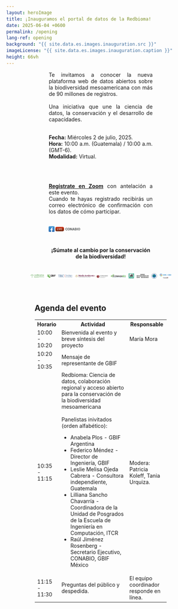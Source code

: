```yaml
---
layout: heroImage
title: ¡Inauguramos el portal de datos de la Redbioma!
date: 2025-06-04 +0600
permalink: /opening
lang-ref: opening
background: "{{ site.data.es.images.inauguration.src }}"
imageLicense: "{{ site.data.es.images.inauguration.caption }}"
height: 66vh
---
```


<div style="width:55%; margin:0 auto; text-align: justify;">
Te invitamos a conocer la nueva plataforma web de datos abiertos sobre la biodiversidad mesoamericana con más de 90 millones de registros.
<br>
<br>
Una iniciativa que une la ciencia de datos, la conservación y el desarrollo de capacidades.
<br>
<br>

<b>Fecha:</b> Miércoles 2 de julio, 2025.
<br>
<b>Hora:</b> 10:00 a.m. (Guatemala) / 10:00 a.m. (GMT-6).
<br>
<b>Modalidad:</b> Virtual.

<br>
<br>

<b><a href="https://vc-cudi.zoom.us/meeting/register/7R7KYc7yR5ua3k1pVMEJGQ">Regístrate en Zoom</a></b> con antelación a este evento. <br>
Cuando te hayas registrado recibirás un correo electrónico de confirmación con los datos de cómo participar.
<br>
<br>

<img src="/assets/images/icons/img_FBLive-Conabio.png" alt="Facebook Live" width="30%">

<br>
<br>

<h4 style="text-align: center"><b>¡Súmate al cambio por la conservación de la biodiversidad!</b></h4>

<br>
</div>

<div style="width:75%; margin:0 auto">
<img src="/assets/images/logos/logos_invitacion.png" alt="Logos">
</div>

<br>
<br>

<div style="width:70%; margin:0 auto;">
<h2>Agenda del evento</h2>

<table>
  <tr>
    <th style="width:15%">Horario</th>
    <th>Actividad</th>
    <th>Responsable</th>
  </tr>
  <tr>
    <td>10:00 - 10:20</td>
    <td>Bienvenida al evento y breve síntesis del proyecto</td>
    <td>María Mora</td>
  </tr>
  <tr>
    <td>10:20 - 10:35</td>
    <td>Mensaje de representante de GBIF</td>
    <td> </td>
  </tr>
  <tr>
    <td>10:35 - 11:15</td>
    <td>Redbioma: Ciencia de datos, colaboración regional y acceso abierto para la conservación de la biodiversidad mesoamericana
        <br>
        <br>
        Panelistas inivitados (orden alfabético):
        <ul>
            <li>Anabela Plos - GBIF Argentina</li>
            <li>Federico Méndez - Director de Ingeniería, GBIF</li>
            <li>Leslie Melisa Ojeda Cabrera - Consultora independiente, Guatemala</li>
            <li>Lilliana Sancho Chavarría - Coordinadora de la Unidad de Posgrados de la Escuela de Ingeniería en Computación, ITCR</li>
            <li>Raúl Jiménez Rosenberg - Secretario Ejecutivo, CONABIO, GBIF México</li>
        </ul>
        </td>
    <td>Modera: Patricia Koleff, Tania Urquiza.
    </td>
  </tr>
  <tr>
    <td>11:15 - 11:30</td>
    <td>Preguntas del público y despedida.</td>
    <td>El equipo coordinador responde en línea.</td>
  </tr>
</table>
</div>
